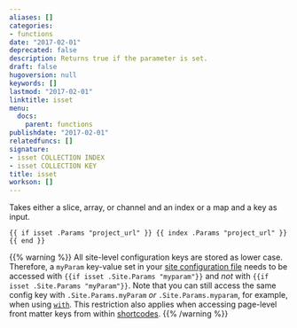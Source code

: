```yaml
---
aliases: []
categories:
- functions
date: "2017-02-01"
deprecated: false
description: Returns true if the parameter is set.
draft: false
hugoversion: null
keywords: []
lastmod: "2017-02-01"
linktitle: isset
menu:
  docs:
    parent: functions
publishdate: "2017-02-01"
relatedfuncs: []
signature:
- isset COLLECTION INDEX
- isset COLLECTION KEY
title: isset
workson: []
---
```


Takes either a slice, array, or channel and an index or a map and a key as input.

```
{{ if isset .Params "project_url" }} {{ index .Params "project_url" }}{{ end }}
```

{{% warning %}}
All site-level configuration keys are stored as lower case. Therefore, a `myParam` key-value set in your [site configuration file](/getting-started/configuration/) needs to be accessed with `{{if isset .Site.Params "myparam"}}` and *not* with `{{if isset .Site.Params "myParam"}}`. Note that you can still access the same config key with `.Site.Params.myParam` *or* `.Site.Params.myparam`, for example, when using [`with`](/functions/with).
This restriction also applies when accessing page-level front matter keys from within [shortcodes](/content-management/shortcodes/).
{{% /warning %}}
